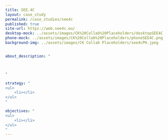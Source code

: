 ```yaml
---
title: SEE.4C
layout: case_study
permalink: /case_studies/see4c
published: true
site-url: https://web.see4c.eu/
desktop-mock: ../assets/images/CK%20Collab%20Placeholders/desktopSEE4C.png
phone-mock: ../assets/images/CK%20Collab%20Placeholders/phoneSEE4C.png
background-img: ../assets/images/CK Collab Placeholders/see4cPH.jpeg


about_description: "



"

strategy: "
<ul>
    <li></li>
</ul>
"

objectives: "
<ul>
    <li></li>
</ul>
"
---
```

